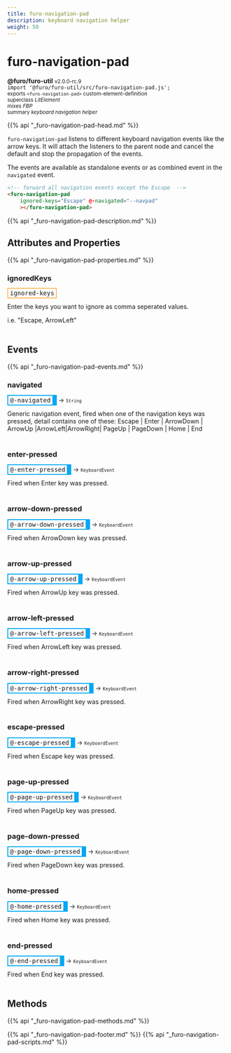 ```yaml
---
title: furo-navigation-pad
description: keyboard navigation helper
weight: 50
---
```


# furo-navigation-pad
**@furo/furo-util** <small>v2.0.0-rc.9</small>
<br>`import '@furo/furo-util/src/furo-navigation-pad.js';`<small>
<br>exports `<furo-navigation-pad>` custom-element-definition
<br>superclass *LitElement*
<br> mixes *FBP*</small>
<br><small>summary *keyboard navigation helper*</small>

{{% api "_furo-navigation-pad-head.md" %}}

`furo-navigation-pad` listens to different keyboard navigation events like the arrow keys. It will attach the listeners
 to the parent node and cancel the default and stop the propagation of the events.

 The events are available as standalone events or as combined event in the `navigated` event.

 ```html
 <!-- forward all navigation events except the Escape  -->
 <furo-navigation-pad
     ignored-keys="Escape" @-navigated="--navpad"
     ></furo-navigation-pad>

 ```

{{% api "_furo-navigation-pad-description.md" %}}


## Attributes and Properties
{{% api "_furo-navigation-pad-properties.md" %}}




### **ignoredKeys**

<span  style="border-width:2px; border-style: solid;border-color:  rgb(255, 182, 91);font-family:monospace; padding:2px 4px;">ignored-keys</span>
</small>

Enter the keys you want to ignore as comma seperated values.

i.e. "Escape, ArrowLeft"
<br><br>
## Events
{{% api "_furo-navigation-pad-events.md" %}}

### **navigated**
<span  style="border-width:2px 10px 2px 2px; border-style: solid;border-color:  rgb(2, 168, 244);font-family:monospace; padding:2px 4px;">@-navigated</span>
→ <small>`String`</small>

Generic navigation event, fired when one of the navigation keys was pressed, detail contains one of these: Escape | Enter | ArrowDown | ArrowUp |ArrowLeft|ArrowRight| PageUp | PageDown | Home | End
<br><br>
### **enter-pressed**
<span  style="border-width:2px 10px 2px 2px; border-style: solid;border-color:  rgb(2, 168, 244);font-family:monospace; padding:2px 4px;">@-enter-pressed</span>
→ <small>`KeyboardEvent`</small>

 Fired when Enter key was pressed.
<br><br>
### **arrow-down-pressed**
<span  style="border-width:2px 10px 2px 2px; border-style: solid;border-color:  rgb(2, 168, 244);font-family:monospace; padding:2px 4px;">@-arrow-down-pressed</span>
→ <small>`KeyboardEvent`</small>

 Fired when ArrowDown key was pressed.
<br><br>
### **arrow-up-pressed**
<span  style="border-width:2px 10px 2px 2px; border-style: solid;border-color:  rgb(2, 168, 244);font-family:monospace; padding:2px 4px;">@-arrow-up-pressed</span>
→ <small>`KeyboardEvent`</small>

 Fired when ArrowUp key was pressed.
<br><br>
### **arrow-left-pressed**
<span  style="border-width:2px 10px 2px 2px; border-style: solid;border-color:  rgb(2, 168, 244);font-family:monospace; padding:2px 4px;">@-arrow-left-pressed</span>
→ <small>`KeyboardEvent`</small>

 Fired when ArrowLeft key was pressed.
<br><br>
### **arrow-right-pressed**
<span  style="border-width:2px 10px 2px 2px; border-style: solid;border-color:  rgb(2, 168, 244);font-family:monospace; padding:2px 4px;">@-arrow-right-pressed</span>
→ <small>`KeyboardEvent`</small>

 Fired when ArrowRight key was pressed.
<br><br>
### **escape-pressed**
<span  style="border-width:2px 10px 2px 2px; border-style: solid;border-color:  rgb(2, 168, 244);font-family:monospace; padding:2px 4px;">@-escape-pressed</span>
→ <small>`KeyboardEvent`</small>

 Fired when Escape key was pressed.
<br><br>
### **page-up-pressed**
<span  style="border-width:2px 10px 2px 2px; border-style: solid;border-color:  rgb(2, 168, 244);font-family:monospace; padding:2px 4px;">@-page-up-pressed</span>
→ <small>`KeyboardEvent`</small>

 Fired when PageUp key was pressed.
<br><br>
### **page-down-pressed**
<span  style="border-width:2px 10px 2px 2px; border-style: solid;border-color:  rgb(2, 168, 244);font-family:monospace; padding:2px 4px;">@-page-down-pressed</span>
→ <small>`KeyboardEvent`</small>

 Fired when PageDown key was pressed.
<br><br>
### **home-pressed**
<span  style="border-width:2px 10px 2px 2px; border-style: solid;border-color:  rgb(2, 168, 244);font-family:monospace; padding:2px 4px;">@-home-pressed</span>
→ <small>`KeyboardEvent`</small>

 Fired when Home key was pressed.
<br><br>
### **end-pressed**
<span  style="border-width:2px 10px 2px 2px; border-style: solid;border-color:  rgb(2, 168, 244);font-family:monospace; padding:2px 4px;">@-end-pressed</span>
→ <small>`KeyboardEvent`</small>

 Fired when End key was pressed.
<br><br>

## Methods
{{% api "_furo-navigation-pad-methods.md" %}}







{{% api "_furo-navigation-pad-footer.md" %}}
{{% api "_furo-navigation-pad-scripts.md" %}}
